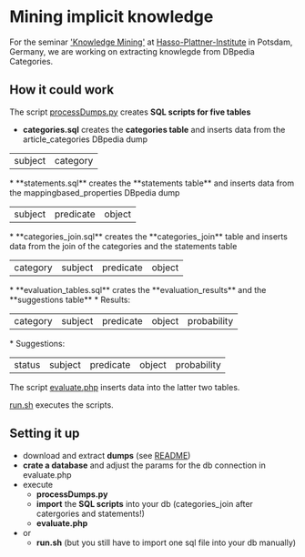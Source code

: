 # Mining implicit knowledge

For the seminar ['Knowledge Mining'](http://knowmin2015.blogspot.de/) at [Hasso-Plattner-Institute](http://hpi.de/en/) in Potsdam, Germany, we are working on extracting knowlegde from DBpedia Categories.

## How it could work

The script [processDumps.py](scripts/processDumps.py) creates **SQL scripts for five tables**
* **categories.sql** creates the **categories table** and inserts data from the article_categories DBpedia dump  
<table>
  <tr>
    <td>subject</td>
    <td>category</td>
  </tr>
</table>
* **statements.sql** creates the **statements table** and inserts data from the mappingbased_properties DBpedia dump
<table>
  <tr>
    <td>subject</td>
    <td>predicate</td>
    <td>object</td>
  </tr>
</table>
* **categories_join.sql** creates the **categories_join** table and inserts data from the join of the categories and the statements table  
<table>
  <tr>
    <td>category</td>
    <td>subject</td>
    <td>predicate</td>
    <td>object</td>
  </tr>
</table>
* **evaluation_tables.sql** crates the **evaluation_results** and the **suggestions table**  
	* Results:  <table>
                <tr>
                  <td>category</td>
                  <td>subject</td>
                  <td>predicate</td>
                  <td>object</td>
                  <td>probability</td>
                </tr>
              </table>
	* Suggestions:  <table>
                    <tr>
                      <td>status</td>
                      <td>subject</td>
                      <td>predicate</td>
                      <td>object</td>
                      <td>probability</td>
                    </tr>
                  </table>

  
The script [evaluate.php](scripts/evaluate.php) inserts data into the latter two tables.

  
[run.sh](run.sh) executes the scripts.

## Setting it up

* download and extract **dumps** (see [README](dumps/README.md))
* **crate a database** and adjust the params for the db connection in evaluate.php
* execute
	* **processDumps.py**
	* **import** the **SQL scripts** into your db (categories_join after catergories and statements!)
	* **evaluate.php**  
* or 
	* **run.sh** (but you still have to import one sql file into your db manually)
